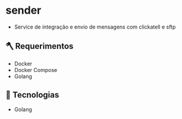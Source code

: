 # sender

- Service de integração e envio de mensagens com clickatell e sftp

## 🪓 Requerimentos

- Docker
- Docker Compose
- Golang

## 🚀 Tecnologias
 - Golang
